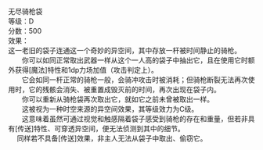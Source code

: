 <title>无尽骑枪袋</title>
<meta name="GENERATOR" content="WinCHM">
<meta http-equiv="Content-Type" content="text/html; charset=gb2312">
<br>无尽骑枪袋
<br>等级：D
<br>分数：500
<br>效果：
<br>    这一老旧的袋子连通这一个奇妙的异空间，其中存放一杆被时间静止的骑枪。
<br>　　你可以如同正常取出武器一样从这个一人高的袋子中抽出它，且在使用它时额外获得[魔法]特性和1dp力场加值（攻击判定上）。
<br>　　它会如同一杆正常的骑枪一般，会骑冲攻击时被消耗；但骑枪断裂无法再次使用时，它的残骸会消失、被重置成毁灭前的时间，再次出现在袋子内。
<br>　　你可以重新从骑枪袋再次取出它，就如它之前未曾被取出一样。
<br>　　这被视为一种时空来源的异空间效果，其等级效力为C级。
<br>　　这意味着虽然可通过视觉和触感隔着袋子感受到骑枪的存在和重量，但若非具有[传送]特性、可穿透异空间，便无法侦测到其中的细节。　
<br>　  同样若不具备[传送]效果，非主人无法从袋子中取出、偷窃它。
<br>